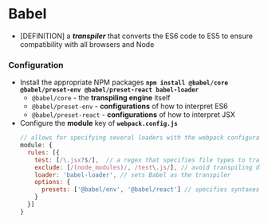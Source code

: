 # Babel
- [DEFINITION] a ***transpiler*** that converts the ES6 code to ES5 to ensure compatibility with all browsers and Node

### Configuration
- Install the appropriate NPM packages
  **`npm install @babel/core @babel/preset-env @babel/preset-react babel-loader`**
  - `@babel/core` - the **transpiling engine** itself
  - `@babel/preset-env` - **configurations** of how to interpret ES6
  - `@babel/preset-react` - **configurations** of how to interpret JSX
- Configure the **module** key of **`webpack.config.js`**
  ```js
  // allows for specifying several loaders with the webpack configuration
  module: {
    rules: [{
      test: [/\.jsx?$/],  // a regex that specifies file types to transpile
      exclude: [/(node_modules)/, /test\.js/], // avoid transpiling dependency files (as node_modules are large)
      loader: 'babel-loader', // sets Babel as the transpiler
      options: {
        presets: ['@babel/env', '@babel/react'] // specifies syntaxes to translate
      }
    }]
  }
  ```